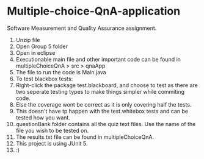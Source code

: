 # Multiple-choice-QnA-application
Software Measurement and Quality Assurance assignment.
1. Unzip file
2. Open Group 5 folder
3. Open in eclipse
4. Executionable main file and other important code can be found in multipleChoiceQnA > src > qnaApp
5. The file to run the code is Main.java
6. To test blackbox tests:
7. Right-click the package test.blackboard, and choose to test as there are two seperate testing types to make things simpler while commiting code.
8. Else the coverage wont be correct as it is only covering half the tests.
9. This doesn't have tp happen with the test.whitebox tests and can be tested how you want.
10. questionBank folder contains all the quiz text files. Use the name of the file you wish to be tested on.
11. The results.txt file can be found in multipleChoiceQnA.
12. This project is using JUnit 5.
13. :)
